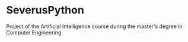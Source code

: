 # SeverusPython
Project of the Artificial Intelligence course during the master's degree in Computer Engineering
